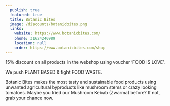 ```yaml
---
  publish: true
  featured: true
  title: Botanic Bites
  image: /discounts/botanicbites.png
  links: 
    website: https://www.botanicbites.com/
    phone: 31624240989
    location: null 
    order: https://www.botanicbites.com/shop
---
```


15% discount on all products in the webshop using voucher ‘FOOD IS LOVE’.

We push PLANT BASED & fight FOOD WASTE.

Botanic Bites makes the most tasty and sustainable food products using unwanted agricultural byproducts like mushroom stems or crazy looking tomatoes. Maybe you tried our Mushroom Kebab (Zwarma) before? If not, grab your chance now.
